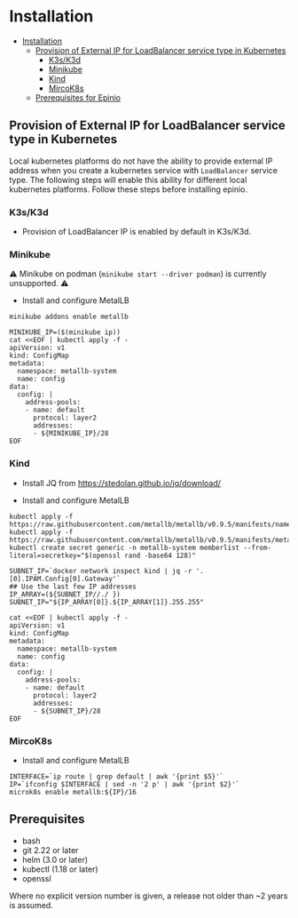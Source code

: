 # Installation

- [Installation](#installation)
  - [Provision of External IP for LoadBalancer service type in Kubernetes](#provision-of-external-ip-for-loadbalancer-service-type-in-kubernetes)
    - [K3s/K3d](#k3sk3d)
    - [Minikube](#minikube)
    - [Kind](#kind)
    - [MircoK8s](#mircok8s)
  - [Prerequisites for Epinio](#prerequisites)

## Provision of External IP for LoadBalancer service type in Kubernetes

Local kubernetes platforms do not have the ability to provide external IP address when you create a kubernetes service with `LoadBalancer` service type. The following steps will enable this ability for different local kubernetes platforms. Follow these steps before installing epinio.

### K3s/K3d

* Provision of LoadBalancer IP is enabled by default in K3s/K3d.

### Minikube

:warning: Minikube on podman (`minikube start --driver podman`) is currently unsupported. :warning:

* Install and configure MetalLB
```
minikube addons enable metallb

MINIKUBE_IP=($(minikube ip))
cat <<EOF | kubectl apply -f -
apiVersion: v1
kind: ConfigMap
metadata:
  namespace: metallb-system
  name: config
data:
  config: |
    address-pools:
    - name: default
      protocol: layer2
      addresses:
      - ${MINIKUBE_IP}/28
EOF
```

### Kind 

* Install JQ from https://stedolan.github.io/jq/download/

* Install and configure MetalLB 
```
kubectl apply -f https://raw.githubusercontent.com/metallb/metallb/v0.9.5/manifests/namespace.yaml
kubectl apply -f https://raw.githubusercontent.com/metallb/metallb/v0.9.5/manifests/metallb.yaml
kubectl create secret generic -n metallb-system memberlist --from-literal=secretkey="$(openssl rand -base64 128)"

SUBNET_IP=`docker network inspect kind | jq -r '.[0].IPAM.Config[0].Gateway'`
## Use the last few IP addresses
IP_ARRAY=(${SUBNET_IP//./ })
SUBNET_IP="${IP_ARRAY[0]}.${IP_ARRAY[1]}.255.255"

cat <<EOF | kubectl apply -f -
apiVersion: v1
kind: ConfigMap
metadata:
  namespace: metallb-system
  name: config
data:
  config: |
    address-pools:
    - name: default
      protocol: layer2
      addresses:
      - ${SUBNET_IP}/28
EOF
```

### MircoK8s

* Install and configure MetalLB
```
INTERFACE=`ip route | grep default | awk '{print $5}'`
IP=`ifconfig $INTERFACE | sed -n '2 p' | awk '{print $2}'`
microk8s enable metallb:${IP}/16
```


## Prerequisites

- bash
- git 2.22 or later
- helm (3.0 or later)
- kubectl (1.18 or later)
- openssl

Where no explicit version number is given, a release not older than
~2 years is assumed.
